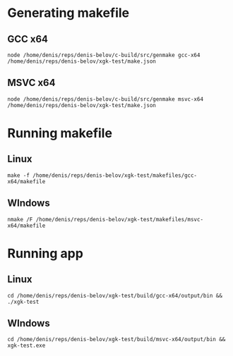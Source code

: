 # Generating makefile
## GCC x64
```
node /home/denis/reps/denis-belov/c-build/src/genmake gcc-x64 /home/denis/reps/denis-belov/xgk-test/make.json
```
## MSVC x64
```
node /home/denis/reps/denis-belov/c-build/src/genmake msvc-x64 /home/denis/reps/denis-belov/xgk-test/make.json
```

# Running makefile
## Linux
```
make -f /home/denis/reps/denis-belov/xgk-test/makefiles/gcc-x64/makefile
```
## WIndows
```
nmake /F /home/denis/reps/denis-belov/xgk-test/makefiles/msvc-x64/makefile
```

# Running app
## Linux
```
cd /home/denis/reps/denis-belov/xgk-test/build/gcc-x64/output/bin && ./xgk-test
```
## WIndows
```
cd /home/denis/reps/denis-belov/xgk-test/build/msvc-x64/output/bin && xgk-test.exe
```